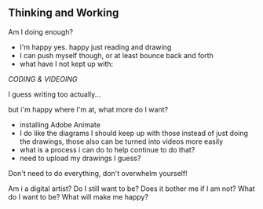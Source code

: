 ## Thinking and Working

Am I doing enough? 

- I'm happy yes. happy just reading and drawing
- I can push myself though, or at least bounce back and forth
- what have I not kept up with:

_CODING & VIDEOING_

I guess writing too actually...

but i'm happy where I'm at, what more do I want?

- installing Adobe Animate
- I do like the diagrams I should keep up with those instead of just doing the drawings, those also can be turned into videos more easily
- what is a process i can do to help continue to do that? 
- need to upload my drawings I guess? 

Don't need to do everything, don't overwhelm yourself!

Am i a digital artist? Do I still want to be? Does it bother me if I am not? What do I want to be? What will make me happy?

